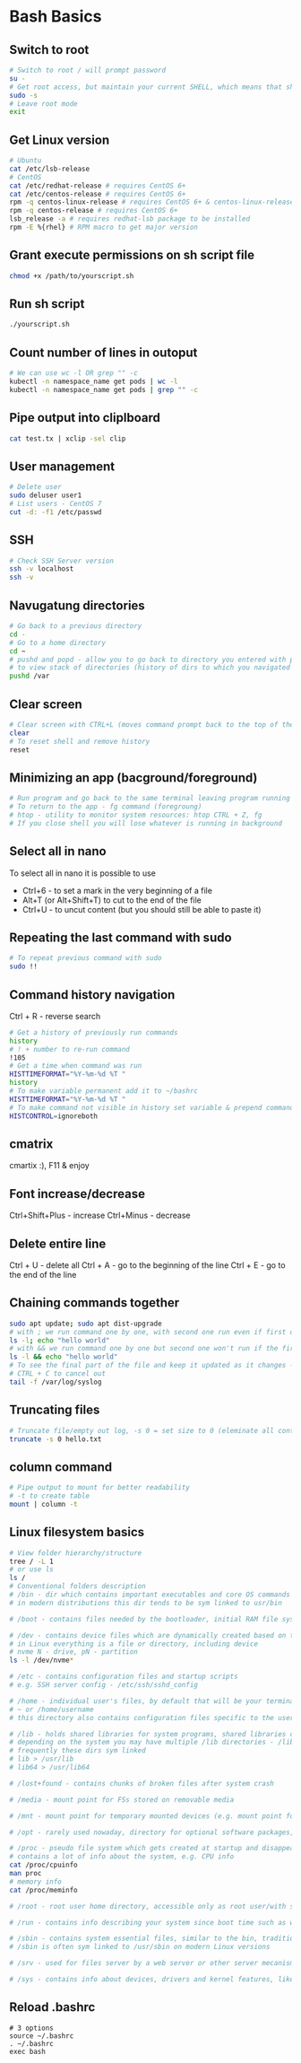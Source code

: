 # Bash Basics

## Switch to root

```Bash
# Switch to root / will prompt password
su -
# Get root access, but maintain your current SHELL, which means that shell specific settings, including your current directory, are preserved; for instance if you use bash (Ubuntu's default shell), aliases (and any other settings from ~/.bashrc) are kept when you switch to the root user / no password prompt
sudo -s
# Leave root mode
exit
```

## Get Linux version

```Bash
# Ubuntu
cat /etc/lsb-release 
# CentOS
cat /etc/redhat-release # requires CentOS 6+
cat /etc/centos-release # requires CentOS 6+
rpm -q centos-linux-release # requires CentOS 6+ & centos-linux-release package
rpm -q centos-release # requires CentOS 6+
lsb_release -a # requires redhat-lsb package to be installed
rpm -E %{rhel} # RPM macro to get major version
```

## Grant execute permissions on sh script file

```Bash
chmod +x /path/to/yourscript.sh
```

## Run sh script

```Bash
./yourscript.sh
```

## Count number of lines in outoput

```Bash
# We can use wc -l OR grep "" -c
kubectl -n namespace_name get pods | wc -l
kubectl -n namespace_name get pods | grep "" -c
```

## Pipe output into cliplboard

```Bash
cat test.tx | xclip -sel clip
```
## User management

```Bash
# Delete user
sudo deluser user1
# List users - CentOS 7
cut -d: -f1 /etc/passwd
```

## SSH

```Bash
# Check SSH Server version
ssh -v localhost
ssh -v
```

## Navugatung directories

```Bash
# Go back to a previous directory
cd -
# Go to a home directory
cd ~
# pushd and popd - allow you to go back to directory you entered with pushd, or subsequent directories stored in stack
# to view stack of directories (history of dirs to which you navigated via popd) use
pushd /var
```

## Clear screen

```Bash
# Clear screen with CTRL+L (moves command prompt back to the top of the screen, you can still scroll up and see preceeding commands) or clear command preserving history
clear
# To reset shell and remove history
reset
```

## Minimizing an app (bacground/foreground)

```Bash
# Run program and go back to the same terminal leaving program running - CTRL + Z - that minimizes program to background
# To return to the app - fg command (foregroung)
# htop - utility to monitor system resources: htop CTRL + Z, fg
# If you close shell you will lose whatever is running in background
```

## Select all in nano

To select all in nano it is possible to use
- Ctrl+6 - to set a mark in the very beginning of a file
- Alt+T (or Alt+Shift+T) to cut to the end of the file
- Ctrl+U - to uncut content (but you should still be able to paste it)

## Repeating the last command with sudo

```Bash
# To repeat previous command with sudo
sudo !!
```

## Command history navigation

Ctrl + R - reverse search

```Bash
# Get a history of previously run commands
history
# ! + number to re-run command
!105
# Get a time when command was run
HISTTIMEFORMAT="%Y-%m-%d %T "
history
# To make variable permanent add it to ~/bashrc
HISTTIMEFORMAT="%Y-%m-%d %T "
# To make command not visible in history set variable & prepend command with space
HISTCONTROL=ignoreboth
```

## cmatrix

cmartix :), F11 & enjoy

## Font increase/decrease

Ctrl+Shift+Plus - increase
Ctrl+Minus - decrease

## Delete entire line

Ctrl + U - delete all
Ctrl + A - go to the beginning of the line
Ctrl + E - go to the end of the line

## Chaining commands together

```Bash
sudo apt update; sudo apt dist-upgrade
# with ; we run command one by one, with second one run even if first one fails
ls -l; echo "hello world"
# with && we run command one by one but second one won't run if the first one fails
ls -l && echo "hello world"
# To see the final part of the file and keep it updated as it changes - monitor tail of the log
# CTRL + C to cancel out
tail -f /var/log/syslog
```

## Truncating files

```Bash
# Truncate file/empty out log, -s 0 = set size to 0 (eleminate all contents)
truncate -s 0 hello.txt
```

## column command

```Bash
# Pipe output to mount for better readability
# -t to create table
mount | column -t
```

## Linux filesystem basics

```Bash
# View folder hierarchy/structure
tree / -L 1
# or use ls
ls /
# Conventional folders description
# /bin - dir which contains important executables and core OS commands
# in modern distributions this dir tends to be sym linked to usr/bin

# /boot - contains files needed by the bootloader, initial RAM file system and kernel

# /dev - contains device files which are dynamically created based on the various physical and virtual devices connnected to your system
# in Linux everything is a file or directory, including device
# nvme N - drive, pN - partition
ls -l /dev/nvme*

# /etc - contains configuration files and startup scripts
# e.g. SSH server config - /etc/ssh/sshd_config

# /home - individual user's files, by default that will be your terminal start directory
# ~ or /home/username
# this directory also contains configuration files specific to the user (.bashrc .config etc)

# /lib - holds shared libraries for system programs, shared libraries can be used by multiple programs
# depending on the system you may have multiple /lib directories - /lib32, /lib64
# frequently these dirs sym linked
# lib > /usr/lib
# lib64 > /usr/lib64

# /lost+found - contains chunks of broken files after system crash

# /media - mount point for FSs stored on removable media

# /mnt - mount point for temporary mounted devices (e.g. mount point for NAS etc.)

# /opt - rarely used nowaday, directory for optional software packages, mostly kept around for compatibility purposes

# /proc - pseudo file system which gets created at startup and disappears at shutdown, contains info about every running process on your machine, with each active process having its own subdirectory
# contains a lot of info about the system, e.g. CPU info
cat /proc/cpuinfo
man proc
# memory info
cat /proc/meminfo

# /root - root user home directory, accessible only as root user/with sudo

# /run - contains info describing your system since boot time such as who is logged in and what demons might be running

# /sbin - contains system essential files, similar to the bin, traditionally programs in sbin were statically linked, on modern systems there is little practical difference between bin and sbin
# /sbin is often sym linked to /usr/sbin on modern Linux versions

# /srv - used for files server by a web server or other server mecanisms such as FTP, rarely used nowadays (with openSUSE being notable exception which uses it as default for web servers)

# /sys - contains info about devices, drivers and kernel features, like /proc but better structured
```

## Reload .bashrc

```
# 3 options
source ~/.bashrc
. ~/.bashrc
exec bash
```

